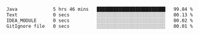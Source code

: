 <!--START_SECTION:waka-->

```txt
Java             5 hrs 46 mins   █████████████████████████   99.84 %
Text             0 secs          ░░░░░░░░░░░░░░░░░░░░░░░░░   00.13 %
IDEA_MODULE      0 secs          ░░░░░░░░░░░░░░░░░░░░░░░░░   00.02 %
GitIgnore file   0 secs          ░░░░░░░░░░░░░░░░░░░░░░░░░   00.01 %
```

<!--END_SECTION:waka-->
